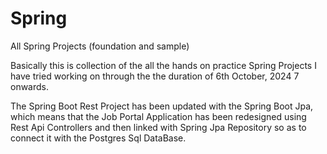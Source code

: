 # Spring
 All Spring Projects (foundation and sample)

Basically this is collection of the all the hands on practice Spring Projects I have tried working on 
through the the duration of 6th October, 2024 7 onwards.


The Spring Boot Rest Project has been updated with the Spring Boot Jpa, which means that the Job Portal Application 
has been redesigned using Rest Api Controllers and then linked with Spring Jpa Repository so as to connect it with
the Postgres Sql DataBase.
